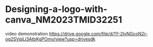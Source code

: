 # Designing-a-logo-with-canva_NM2023TMID32251
video demonstration
https://drive.google.com/file/d/1Y-2lvNGcoN2r-oq2SVqjLi3AtbKgPOmv/view?usp=drivesdk
